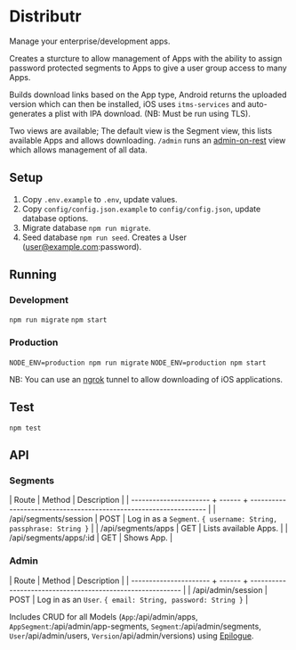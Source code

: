 # Distributr

Manage your enterprise/development apps.

Creates a sturcture to allow management of Apps with the ability to assign password protected segments to Apps to give a user group access to many Apps.

Builds download links based on the App type, Android returns the uploaded version which can then be installed, iOS uses `itms-services` and auto-generates a plist with IPA download. (NB: Must be run using TLS).

Two views are available;
The default view is the Segment view, this lists available Apps and allows downloading.
`/admin` runs an [admin-on-rest](https://github.com/marmelab/admin-on-rest) view which allows management of all data.

## Setup

1. Copy `.env.example` to `.env`, update values.
2. Copy `config/config.json.example` to `config/config.json`, update database options.
3. Migrate database `npm run migrate`.
4. Seed database `npm run seed`. Creates a User (user@example.com:password).

## Running

### Development

```npm run migrate```
```npm start```

### Production

```NODE_ENV=production npm run migrate```
```NODE_ENV=production npm start```

NB: You can use an [ngrok](https://ngrok.com/) tunnel to allow downloading of iOS applications.

## Test

`npm test`

## API

### Segments

| Route                  | Method | Description                                                       |
| ---------------------- + ------ + ----------------------------------------------------------------- |
| /api/segments/session  | POST   | Log in as a `Segment`. `{ username: String, passphrase: String }` |
| /api/segments/apps     | GET    | Lists available Apps.                                             |
| /api/segments/apps/:id | GET    | Shows App.                                                        |

### Admin

| Route                  | Method | Description                                                |
| ---------------------- + ------ + ---------------------------------------------------------- |
| /api/admin/session     | POST   | Log in as an `User`. `{ email: String, password: String }` |

Includes CRUD for all Models (`App`:/api/admin/apps, `AppSegment`:/api/admin/app-segments, `Segment`:/api/admin/segments, `User`/api/admin/users, `Version`/api/admin/versions) using [Epilogue](https://github.com/dchester/epilogue).
